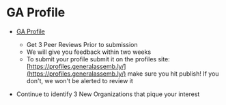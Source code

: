 # GA Profile 

- [GA Profile](http://profiles.generalassemb.ly/profiles/new)
  - Get 3 Peer Reviews Prior to submission
  - We will give you feedback within two weeks
  - To submit your profile submit it on the profiles site: [https://profiles.generalassemb.ly/](https://profiles.generalassemb.ly/) make sure you hit publish! If you don't, we won't be alerted to review it 

- Continue to identify 3 New Organizations that pique  your interest 
